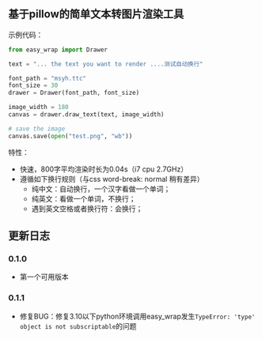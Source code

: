 ## 基于pillow的简单文本转图片渲染工具

示例代码：

```py
from easy_wrap import Drawer

text = "... the text you want to render ....测试自动换行"

font_path = "msyh.ttc"
font_size = 30
drawer = Drawer(font_path, font_size)

image_width = 180
canvas = drawer.draw_text(text, image_width)

# save the image
canvas.save(open("test.png", "wb")) 
```

特性：

- 快速，800字平均渲染时长为0.04s（i7 cpu 2.7GHz）
- 遵循如下换行规则（与css word-break: normal 稍有差异）
  - 纯中文：自动换行，一个汉字看做一个单词；
  - 纯英文：看做一个单词，不换行；
  - 遇到英文空格或者换行符：会换行；

## 更新日志

### 0.1.0

- 第一个可用版本

### 0.1.1

- 修复BUG：修复3.10以下python环境调用easy_wrap发生`TypeError: 'type' object is not subscriptable`的问题
